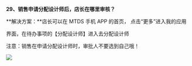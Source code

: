 <a name="bookmark29"></a>**29、销售申请分配设计师后，店长在哪里审核？**

**解决方案：**店长可以在 MTDS 手机 APP 的首页， 点击“更多”进入我的应用

界面，在待办事项的【分配设计师】进入去分配设计师

注意：销售在申请分配设计师时，审批人不要选到自己哦！

![](Aspose.Words.eb490ba2-daeb-4174-bad4-3ebc8873f1e2.037.png)




